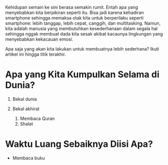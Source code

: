Kehidupan semain ke sini berasa semakin rumit. Entah apa yang menyebabkan kita berpikiran seperti itu. Bisa jadi karena kehadiran smartphone sehingga memaksa otak kita untuk berperilaku seperti smartphone: lebih tanggap, lebih cepat, canggih, dan multitasking. Namun, kita adalah manusia yang membutuhkan kesederhanaan dalam segala hal sehingga nggak membuat dada kita sesak akibat kacaunya lingkungan yang menyebabkan kekacauan emosi.

Apa saja yang akan kita lakukan untuk membuatnya lebih sederhana? Ikuti artikel ini hingga titik terakhir.

# Apa yang Kita Kumpulkan Selama di Dunia?

1. Bekal dunia
2. Bekal akhirat

    1. Membaca Quran
    2. Shalat

# Waktu Luang Sebaiknya Diisi Apa?

- Membaca buku